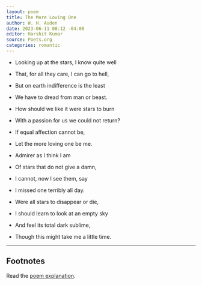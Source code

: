 ```yaml
---
layout: poem
title: The More Loving One
author: W. H. Auden
date: 2023-06-11 08:12 -04:00
editor: Harshit Kumar
source: Poets.org
categories: romantic
---
```


- Looking up at the stars, I know quite well  
- That, for all they care, I can go to hell,  
- But on earth indifference is the least  
- We have to dread from man or beast.  

- How should we like it were stars to burn  
- With a passion for us we could not return?  
- If equal affection cannot be,  
- Let the more loving one be me.  

- Admirer as I think I am  
- Of stars that do not give a damn,  
- I cannot, now I see them, say  
- I missed one terribly all day.  

- Were all stars to disappear or die,  
- I should learn to look at an empty sky  
- And feel its total dark sublime,  
- Though this might take me a little time.  

---

## Footnotes

Read the [poem explanation](https://studentnewspaper.org/poem-of-the-week-the-more-loving-one/).

